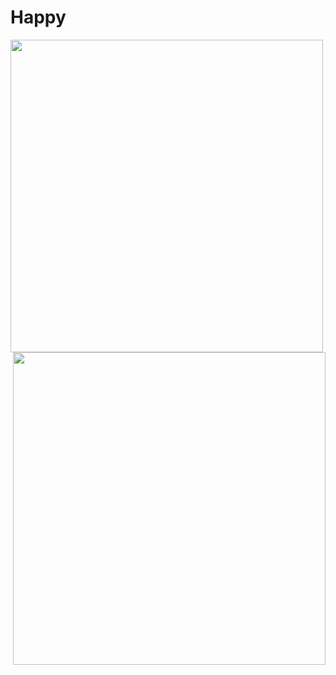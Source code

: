 # Happy

<img align="left" src="https://github.com/NicolasMorenoAlves/Happy/blob/main/server/uploads/landingPage.png" height="500px"/><img align="right" src="https://github.com/NicolasMorenoAlves/Happy/blob/main/server/uploads/orfanatosMAPA.png" height="500px"/>
